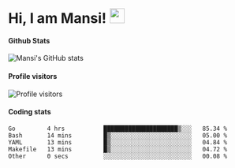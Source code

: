 # Hi, I am Mansi! <img src="https://user-images.githubusercontent.com/1303154/88677602-1635ba80-d120-11ea-84d8-d263ba5fc3c0.gif" width="30px">

#### Github Stats

![Mansi's GitHub stats](https://github-readme-stats.vercel.app/api?username=mansikulkarni96&theme=tokyonight&count_private=true&show_icons=true&hide=contribs)

#### Profile visitors

![Profile visitors](https://visitor-badge.glitch.me/badge?page_id=page.id&left_color=grey&right_color=blue)

#### Coding stats

<!--START_SECTION:waka-->

```text
Go         4 hrs           █████████████████████▒░░░   85.34 %
Bash       14 mins         █▒░░░░░░░░░░░░░░░░░░░░░░░   05.00 %
YAML       13 mins         █▒░░░░░░░░░░░░░░░░░░░░░░░   04.84 %
Makefile   13 mins         █▒░░░░░░░░░░░░░░░░░░░░░░░   04.72 %
Other      0 secs          ░░░░░░░░░░░░░░░░░░░░░░░░░   00.08 %
```

<!--END_SECTION:waka-->
